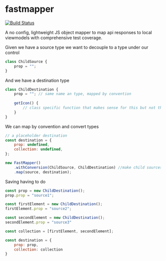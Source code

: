 # fastmapper

[![Build Status](https://travis-ci.org/valantonini/fastmapper.svg?branch=master)](https://travis-ci.org/valantonini/fastmapper)

A no config, lightweight JS object mapper to map api responses to local viewmodels with comprehensive test coverage.


Given we have a source type we want to decouple to a type under our control
```javascript
class ChildSource {
    prop = "";
}
```

And we have a destination type
```javascript
class ChildDestination {
    prop = ""; // same name an type, mapped by convention
    
    getIcon() {
        // class specific function that makes sense for this but not the source or maybe we can't change the source class
    }
}
```

We can map by convention and convert types
```javascript
// a placeholder destination
const destination = {
    prop: undefined,
    collection: undefined,
};

new FastMapper()
    .withConversion(ChildSource, ChildDestination) //make child sources into child destinations with it's functions
    .map(source, destination);
```

Saving having to do

```javascript
const prop = new ChildDestination();
prop.prop = "source1";

const firstElement = new ChildDestination();
firstElement.prop = "source2";

const secondElement = new ChildDestination();
secondElement.prop = "source3"

const collection = [firstElement, secondElement];

const destination = {
    prop: prop,
    collection: collection
}
```